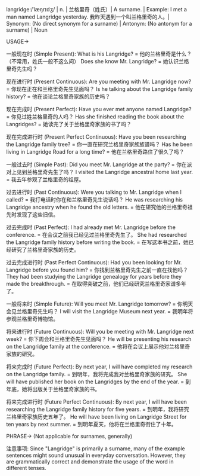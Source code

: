 langridge:/ˈlæŋrɪdʒ/ | n. | 兰格里奇（姓氏）| A surname. | Example: I met a man named Langridge yesterday.  我昨天遇到一个叫兰格里奇的人。| Synonym: (No direct synonym for a surname) | Antonym: (No antonym for a surname) | Noun


USAGE->

一般现在时 (Simple Present):
What is his Langridge? = 他的兰格里奇是什么？（不常用，姓氏一般不这么问）
Does she know Mr. Langridge? = 她认识兰格里奇先生吗？

现在进行时 (Present Continuous):
Are you meeting with Mr. Langridge now? = 你现在正在和兰格里奇先生见面吗？
Is he talking about the Langridge family history? = 他在谈论兰格里奇家族的历史吗？

现在完成时 (Present Perfect):
Have you ever met anyone named Langridge? = 你见过姓兰格里奇的人吗？
Has she finished reading the book about the Langridges? = 她读完了关于兰格里奇家族的书了吗？

现在完成进行时 (Present Perfect Continuous):
Have you been researching the Langridge family tree? = 你一直在研究兰格里奇家族族谱吗？
Has he been living in Langridge Road for a long time? = 他在兰格里奇路住了很久了吗？

一般过去时 (Simple Past):
Did you meet Mr. Langridge at the party? = 你在派对上见到兰格里奇先生了吗？
I visited the Langridge ancestral home last year. = 我去年参观了兰格里奇的祖屋。

过去进行时 (Past Continuous):
Were you talking to Mr. Langridge when I called? = 我打电话时你在和兰格里奇先生说话吗？
He was researching his Langridge ancestry when he found the old letters. = 他在研究他的兰格里奇祖先时发现了这些旧信。

过去完成时 (Past Perfect):
I had already met Mr. Langridge before the conference. = 在会议之前我已经见过兰格里奇先生了。
She had researched the Langridge family history before writing the book. = 在写这本书之前，她已经研究了兰格里奇家族的历史。


过去完成进行时 (Past Perfect Continuous):
Had you been looking for Mr. Langridge before you found him? = 你找到兰格里奇先生之前一直在找他吗？
They had been studying the Langridge genealogy for years before they made the breakthrough. = 在取得突破之前，他们已经研究兰格里奇家谱多年了。

一般将来时 (Simple Future):
Will you meet Mr. Langridge tomorrow? = 你明天会见兰格里奇先生吗？
I will visit the Langridge Museum next year. = 我明年将参观兰格里奇博物馆。

将来进行时 (Future Continuous):
Will you be meeting with Mr. Langridge next week? = 你下周会和兰格里奇先生见面吗？
He will be presenting his research on the Langridge family at the conference. = 他将在会议上展示他对兰格里奇家族的研究。

将来完成时 (Future Perfect):
By next year, I will have completed my research on the Langridge family. = 到明年，我将完成我对兰格里奇家族的研究。
She will have published her book on the Langridges by the end of the year. = 到年底，她将出版关于兰格里奇家族的书。

将来完成进行时 (Future Perfect Continuous):
By next year, I will have been researching the Langridge family history for five years. = 到明年，我将研究兰格里奇家族历史五年了。
He will have been living on Langridge Street for ten years by next summer. = 到明年夏天，他将在兰格里奇街住了十年。


PHRASE-> (Not applicable for surnames, generally)


注意事项:
Since "Langridge" is primarily a surname, many of the example sentences might sound unusual in everyday conversation. However, they are grammatically correct and demonstrate the usage of the word in different tenses.
